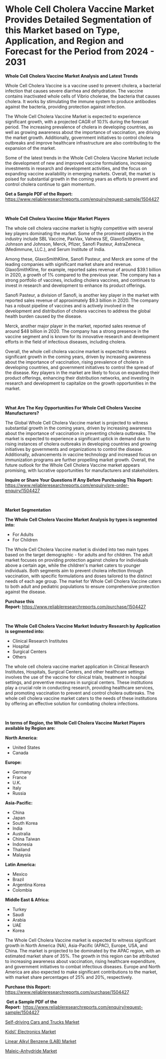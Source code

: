 <p><h1>Whole Cell Cholera Vaccine Market Provides Detailed Segmentation of this Market based on Type, Application, and Region and Forecast for the Period from 2024 - 2031</h1></p><p><strong>Whole Cell Cholera Vaccine Market Analysis and Latest Trends</strong></p>
<p><p>Whole Cell Cholera Vaccine is a vaccine used to prevent cholera, a bacterial infection that causes severe diarrhea and dehydration. The vaccine contains inactivated whole cells of Vibrio cholerae, the bacteria that causes cholera. It works by stimulating the immune system to produce antibodies against the bacteria, providing protection against infection.</p><p>The Whole Cell Cholera Vaccine Market is expected to experience significant growth, with a projected CAGR of 10.1% during the forecast period. The increasing prevalence of cholera in developing countries, as well as growing awareness about the importance of vaccination, are driving the market growth. Additionally, government initiatives to control cholera outbreaks and improve healthcare infrastructure are also contributing to the expansion of the market.</p><p>Some of the latest trends in the Whole Cell Cholera Vaccine Market include the development of new and improved vaccine formulations, increasing investments in research and development activities, and the focus on expanding vaccine availability in emerging markets. Overall, the market is poised for substantial growth in the coming years as efforts to prevent and control cholera continue to gain momentum.</p></p>
<p><strong>Get a Sample PDF of the Report:&nbsp;</strong> <a href="https://www.reliableresearchreports.com/enquiry/request-sample/1504427">https://www.reliableresearchreports.com/enquiry/request-sample/1504427</a></p>
<p>&nbsp;</p>
<p><strong>Whole Cell Cholera Vaccine Major Market Players</strong></p>
<p><p>The whole cell cholera vaccine market is highly competitive with several key players dominating the market. Some of the prominent players in the industry include SBL Vaccine, PaxVax, Valneva SE, GlaxoSmithKline, Johnson and Johnson, Merck, Pfizer, Sanofi Pasteur, AstraZeneca (Medimmune, LLC.), and Serum Institute of India.</p><p>Among these, GlaxoSmithKline, Sanofi Pasteur, and Merck are some of the leading companies with significant market share and revenue. GlaxoSmithKline, for example, reported sales revenue of around $39.1 billion in 2020, a growth of 1% compared to the previous year. The company has a strong portfolio of vaccines, including cholera vaccines, and continues to invest in research and development to enhance its product offerings.</p><p>Sanofi Pasteur, a division of Sanofi, is another key player in the market with reported sales revenue of approximately $9.3 billion in 2020. The company has a robust pipeline of vaccines and is actively involved in the development and distribution of cholera vaccines to address the global health burden caused by the disease.</p><p>Merck, another major player in the market, reported sales revenue of around $48 billion in 2020. The company has a strong presence in the vaccine segment and is known for its innovative research and development efforts in the field of infectious diseases, including cholera.</p><p>Overall, the whole cell cholera vaccine market is expected to witness significant growth in the coming years, driven by increasing awareness about the importance of vaccination, rising prevalence of cholera in developing countries, and government initiatives to control the spread of the disease. Key players in the market are likely to focus on expanding their product offerings, enhancing their distribution networks, and investing in research and development to capitalize on the growth opportunities in the market.</p></p>
<p>&nbsp;</p>
<p><strong>What Are The Key Opportunities For Whole Cell Cholera Vaccine Manufacturers?</strong></p>
<p><p>The Global Whole Cell Cholera Vaccine market is projected to witness substantial growth in the coming years, driven by increasing awareness about the importance of vaccination in preventing cholera outbreaks. The market is expected to experience a significant uptick in demand due to rising instances of cholera outbreaks in developing countries and growing initiatives by governments and organizations to control the disease. Additionally, advancements in vaccine technology and increased focus on immunization programs are further propelling market growth. Overall, the future outlook for the Whole Cell Cholera Vaccine market appears promising, with lucrative opportunities for manufacturers and stakeholders.</p></p>
<p><strong>Inquire or Share Your Questions If Any Before Purchasing This Report:</strong> <a href="https://www.reliableresearchreports.com/enquiry/pre-order-enquiry/1504427">https://www.reliableresearchreports.com/enquiry/pre-order-enquiry/1504427</a></p>
<p>&nbsp;</p>
<p><strong>Market Segmentation</strong></p>
<p><strong>The Whole Cell Cholera Vaccine Market Analysis by types is segmented into:</strong></p>
<p><ul><li>For Adults</li><li>For Children</li></ul></p>
<p><p>The Whole Cell Cholera Vaccine market is divided into two main types based on the target demographic - for adults and for children. The adult market focuses on providing protection against cholera for individuals above a certain age, while the children's market caters to younger individuals. Both segments aim to prevent cholera infection through vaccination, with specific formulations and doses tailored to the distinct needs of each age group. The market for Whole Cell Cholera Vaccine caters to both adult and pediatric populations to ensure comprehensive protection against the disease.</p></p>
<p><strong>Purchase this Report:&nbsp;</strong><a href="https://www.reliableresearchreports.com/purchase/1504427">https://www.reliableresearchreports.com/purchase/1504427</a></p>
<p>&nbsp;</p>
<p><strong>The Whole Cell Cholera Vaccine Market Industry Research by Application is segmented into:</strong></p>
<p><ul><li>Clinical Research Institutes</li><li>Hospital</li><li>Surgical Centers</li><li>Others</li></ul></p>
<p><p>The whole cell cholera vaccine market application in Clinical Research Institutes, Hospitals, Surgical Centers, and other healthcare settings involves the use of the vaccine for clinical trials, treatment in hospital settings, and preventive measures in surgical centers. These institutions play a crucial role in conducting research, providing healthcare services, and promoting vaccination to prevent and control cholera outbreaks. The whole cell cholera vaccine market caters to the needs of these institutions by offering an effective solution for combating cholera infections.</p></p>
<p>&nbsp;</p>
<p><strong>In terms of Region, the Whole Cell Cholera Vaccine Market Players available by Region are:</strong></p>
<p>
    <p> <strong> North America: </strong>
        <ul>
            <li>United States</li>
            <li>Canada</li>
        </ul>
        </p> 
    <p> <strong> Europe: </strong>
        <ul>
            <li>Germany</li>
            <li>France</li>
            <li>U.K.</li>
            <li>Italy</li>
            <li>Russia</li>
        </ul>
        </p> 
    <p> <strong> Asia-Pacific: </strong>
        <ul>
            <li>China</li>
            <li>Japan</li>
            <li>South Korea</li>
            <li>India</li>
            <li>Australia</li>
            <li>China Taiwan</li>
            <li>Indonesia</li>
            <li>Thailand</li>
            <li>Malaysia</li>
        </ul>
        </p> 
    <p> <strong> Latin America: </strong>
        <ul>
            <li>Mexico</li>
            <li>Brazil</li>
            <li>Argentina Korea</li>
            <li>Colombia</li>
        </ul>
        </p> 
    <p> <strong> Middle East & Africa: </strong>
        <ul>
            <li>Turkey</li>
            <li>Saudi</li>
            <li>Arabia</li>
            <li>UAE</li>
            <li>Korea</li>
        </ul>
    </p>
    </p>
<p><p>The Whole Cell Cholera Vaccine market is expected to witness significant growth in North America (NA), Asia-Pacific (APAC), Europe, USA, and China. The market is projected to be dominated by the APAC region, with an estimated market share of 35%. The growth in this region can be attributed to increasing awareness about vaccination, rising healthcare expenditure, and government initiatives to combat infectious diseases. Europe and North America are also expected to make significant contributions to the market, with market share percentages of 25% and 20%, respectively.</p></p>
<p><strong>Purchase this Report: </strong><a href="https://www.reliableresearchreports.com/purchase/1504427">https://www.reliableresearchreports.com/purchase/1504427</a></p>
<p>&nbsp;<strong>Get a Sample PDF of the Report:&nbsp;&nbsp;</strong><a href="https://www.reliableresearchreports.com/enquiry/request-sample/1504427">https://www.reliableresearchreports.com/enquiry/request-sample/1504427</a></p>
<p><strong></strong></p>
<p><p><a href="https://github.com/luckyshygirl/Market-Research-Report-List-3/blob/main/self-driving-cars-and-trucks-market.md">Self-driving Cars and Trucks Market</a></p><p><a href="https://github.com/markusgodoy/Market-Research-Report-List-2/blob/main/kids-electronics-market.md">Kids\' Electronics Market</a></p><p><a href="https://github.com/arionmp/Market-Research-Report-List-2/blob/main/linear-alkyl-benzene-lab-market.md">Linear Alkyl Benzene (LAB) Market</a></p><p><a href="https://github.com/pgtimber/Market-Research-Report-List-1/blob/main/maleic-anhydride-market.md">Maleic-Anhydride Market</a></p></p>
